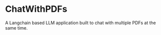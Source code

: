 # ChatWithPDFs
A Langchain based LLM application built to chat with multiple PDFs at the same time.
